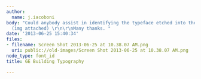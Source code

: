 ```yaml
---
author:
  name: j.iacoboni
body: "Could anybody assist in identifying the typeface etched into the GE Building?
  (img attached) \r\n\r\nMany thanks. "
date: '2013-06-25 15:40:34'
files:
- filename: Screen Shot 2013-06-25 at 10.38.07 AM.png
  uri: public://old-images/Screen Shot 2013-06-25 at 10.38.07 AM.png
node_type: font_id
title: GE Building Typography

---
```

